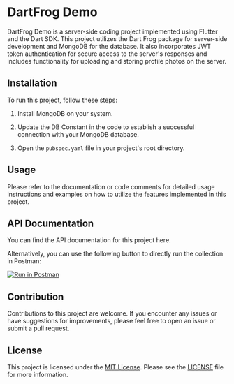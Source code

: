 # DartFrog Demo

DartFrog Demo is a server-side coding project implemented using Flutter and the Dart SDK. This project utilizes the Dart Frog package for server-side development and MongoDB for the database. It also incorporates JWT token authentication for secure access to the server's responses and includes functionality for uploading and storing profile photos on the server.

## Installation

To run this project, follow these steps:

1. Install MongoDB on your system.

2. Update the DB Constant in the code to establish a successful connection with your MongoDB database.

3. Open the `pubspec.yaml` file in your project's root directory.


## Usage

Please refer to the documentation or code comments for detailed usage instructions and examples on how to utilize the features implemented in this project.

## API Documentation

You can find the API documentation for this project here.

Alternatively, you can use the following button to directly run the collection in Postman:

[![Run in Postman](https://run.pstmn.io/button.svg)](https://app.getpostman.com/run-collection/19221890-45c6f856-3760-46e6-b96d-838166505b74?action=collection%2Ffork&source=rip_markdown&collection-url=entityId%3D19221890-45c6f856-3760-46e6-b96d-838166505b74%26entityType%3Dcollection%26workspaceId%3Dc2c54415-b3af-4c44-a419-2d447a9808ce)

## Contribution

Contributions to this project are welcome. If you encounter any issues or have suggestions for improvements, please feel free to open an issue or submit a pull request.

## License

This project is licensed under the [MIT License](LICENSE). Please see the [LICENSE](LICENSE) file for more information.
